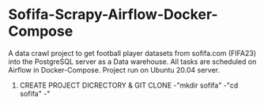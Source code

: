 # Sofifa-Scrapy-Airflow-Docker-Compose
A data crawl project to get football player datasets from sofifa.com (FIFA23) into the PostgreSQL server as a Data warehouse. All tasks are scheduled on Airflow in Docker-Compose. 
Project run on Ubuntu 20.04 server.

1. CREATE PROJECT DICRECTORY & GIT CLONE
 -"mkdir sofifa"
 -"cd sofifa"
 -"
